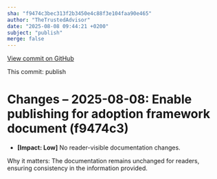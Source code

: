 ```yaml
---
sha: "f9474c3bec313f2b3450e4c88f3e104faa90e465"
author: "TheTrustedAdvisor"
date: "2025-08-08 09:44:21 +0200"
subject: "publish"
merge: false
---
```


[View commit on GitHub](https://github.com/TheTrustedAdvisor/FabricAdoptionFramework/commit/f9474c3bec313f2b3450e4c88f3e104faa90e465)

This commit: publish

# Changes – 2025-08-08: Enable publishing for adoption framework document (f9474c3)

- **[Impact: Low]** No reader-visible documentation changes.

Why it matters: The documentation remains unchanged for readers, ensuring consistency in the information provided.
